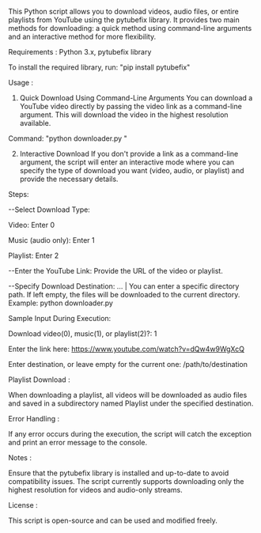 This Python script allows you to download videos, audio files, or entire playlists from YouTube using the pytubefix library. It provides two main methods for downloading: a quick method using command-line arguments and an interactive method for more flexibility.

Requirements : Python 3.x, pytubefix library

To install the required library, run: "pip install pytubefix"

Usage :
1. Quick Download Using Command-Line Arguments
You can download a YouTube video directly by passing the video link as a command-line argument. This will download the video in the highest resolution available.

  Command: "python downloader.py <YouTube Video URL>"

2. Interactive Download
If you don't provide a link as a command-line argument, the script will enter an interactive mode where you can specify the type of download you want (video, audio, or playlist) and provide the necessary details.

Steps:

--Select Download Type:

Video: Enter 0

Music (audio only): Enter 1

Playlist: Enter 2

--Enter the YouTube Link: Provide the URL of the video or playlist.

--Specify Download Destination: ... | You can enter a specific directory path.
If left empty, the files will be downloaded to the current directory.
Example:
python downloader.py


Sample Input During Execution:

Download video(0), music(1), or playlist(2)?: 1

Enter the link here: https://www.youtube.com/watch?v=dQw4w9WgXcQ

Enter destination, or leave empty for the current one: /path/to/destination

Playlist Download :

When downloading a playlist, all videos will be downloaded as audio files and saved in a subdirectory named Playlist under the specified destination.

Error Handling :

If any error occurs during the execution, the script will catch the exception and print an error message to the console.


Notes :

Ensure that the pytubefix library is installed and up-to-date to avoid compatibility issues.
The script currently supports downloading only the highest resolution for videos and audio-only streams.


License :

This script is open-source and can be used and modified freely.
